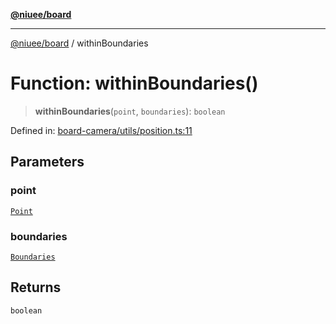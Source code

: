 [**@niuee/board**](../README.md)

***

[@niuee/board](../globals.md) / withinBoundaries

# Function: withinBoundaries()

> **withinBoundaries**(`point`, `boundaries`): `boolean`

Defined in: [board-camera/utils/position.ts:11](https://github.com/niuee/board/blob/a0a1179721d4f4b943b6a9bc156753ac9737e502/src/board-camera/utils/position.ts#L11)

## Parameters

### point

[`Point`](../type-aliases/Point.md)

### boundaries

[`Boundaries`](../type-aliases/Boundaries.md)

## Returns

`boolean`
